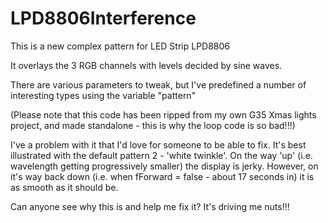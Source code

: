 LPD8806Interference
===================

This is a new complex pattern for LED Strip LPD8806

It overlays the 3 RGB channels with levels decided by sine waves.

There are various parameters to tweak, but I've predefined a number of interesting types using the variable "pattern"

(Please note that this code has been ripped from my own G35 Xmas lights project, and made standalone - this is why the loop code is so bad!!!)


I've a problem with it that I'd love for someone to be able to fix. It's best illustrated with the default pattern 2 - 'white twinkle'. On the way 'up' (i.e. wavelength getting progressively smaller) the display is jerky. However, on it's way back down (i.e. when fForward = false - about 17 seconds in) it is as smooth as it should be.

Can anyone see why this is and help me fix it? It's driving me nuts!!!
